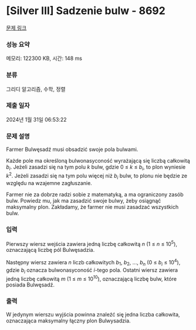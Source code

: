 # [Silver III] Sadzenie bulw - 8692 

[문제 링크](https://www.acmicpc.net/problem/8692) 

### 성능 요약

메모리: 122300 KB, 시간: 148 ms

### 분류

그리디 알고리즘, 수학, 정렬

### 제출 일자

2024년 1월 31일 06:53:22

### 문제 설명

<p>Farmer Bulwęsadź musi obsadzić swoje pola bulwami.</p>

<p>Każde pole ma określoną bulwonasyconość wyrażającą się liczbą całkowitą <em>b<sub>i</sub></em>. Jeżeli zasadzi się na tym polu <em>k</em> bulw, gdzie 0 ≤ <em>k</em> ≤ <em>b<sub>i</sub></em>, to plon wyniesie <em>k</em><sup>2</sup>. Jeżeli zasadzi się na tym polu więcej niż <em>b<sub>i</sub></em> bulw, to plonu nie będzie ze względu na wzajemne zagłuszanie.</p>

<p>Farmer nie za dobrze radzi sobie z matematyką, a ma ograniczony zasób bulw. Powiedz mu, jak ma zasadzić swoje bulwy, żeby osiągnąć maksymalny plon. Zakładamy, że farmer nie musi zasadzać wszystkich bulw.</p>

### 입력 

 <p>Pierwszy wiersz wejścia zawiera jedną liczbę całkowitą <em>n</em> (1 ≤ <em>n</em> ≤ 10<sup>5</sup>), oznaczającą liczbę pól Bulwęsadzia.</p>

<p>Następny wiersz zawiera <em>n</em> liczb całkowitych <em>b</em><sub>1</sub>, <em>b</em><sub>2</sub>, ..., <em>b<sub>n</sub></em> (0 ≤ <em>b<sub>i</sub></em> ≤ 10<sup>4</sup>), gdzie <em>b<sub>i</sub></em> oznacza bulwonasyconość <em>i</em>-tego pola. Ostatni wiersz zawiera jedną liczbę całkowitą <em>m</em> (1 ≤ <em>m</em> ≤ 10<sup>10</sup>), oznaczającą liczbę bulw, które posiada Bulwęsadź.</p>

### 출력 

 <p>W jedynym wierszu wyjścia powinna znaleźć się jedna liczba całkowita, oznaczająca maksymalny łączny plon Bulwysadzia.</p>

